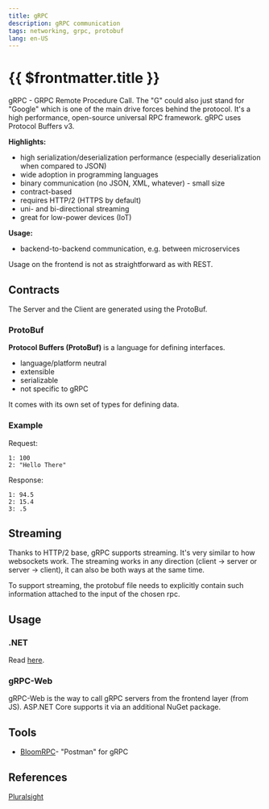 ```yaml
---
title: gRPC
description: gRPC communication
tags: networking, grpc, protobuf
lang: en-US
---
```


# {{ $frontmatter.title }}

gRPC - GRPC Remote Procedure Call. The "G" could also just stand for "Google"
which is one of the main drive forces behind the protocol. It's a high
performance, open-source universal RPC framework. gRPC uses Protocol Buffers v3.

**Highlights:**

- high serialization/deserialization performance (especially deserialization
  when compared to JSON)
- wide adoption in programming languages
- binary communication (no JSON, XML, whatever) - small size
- contract-based
- requires HTTP/2 (HTTPS by default)
- uni- and bi-directional streaming
- great for low-power devices (IoT)

**Usage:**

- backend-to-backend communication, e.g. between microservices

Usage on the frontend is not as straightforward as with REST.

## Contracts

The Server and the Client are generated using the ProtoBuf.

### ProtoBuf

**Protocol Buffers (ProtoBuf)** is a language for defining interfaces.

- language/platform neutral
- extensible
- serializable
- not specific to gRPC

It comes with its own set of types for defining data.

### Example

Request:

```
1: 100
2: "Hello There"
```

Response:

```
1: 94.5
2: 15.4
3: .5
```

## Streaming

Thanks to HTTP/2 base, gRPC supports streaming. It's very similar to how
websockets work. The streaming works in any direction (client -> server or
server -> client), it can also be both ways at the same time.

To support streaming, the protobuf file needs to explicitly contain such
information attached to the input of the chosen rpc.

## Usage

### .NET

Read [here](/programming/dotnet/grpc.md).

### gRPC-Web

gRPC-Web is the way to call gRPC servers from the frontend layer (from JS).
ASP.NET Core supports it via an additional NuGet package.

## Tools

- [BloomRPC](https://github.com/bloomrpc/bloomrpc)- "Postman" for gRPC

## References

[Pluralsight](https://app.pluralsight.com/library/courses/aspdotnet-core-6-using-grpc/discussion)